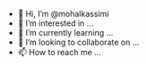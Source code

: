 - 👋 Hi, I’m @mohalkassimi
- 👀 I’m interested in ...
- 🌱 I’m currently learning ...
- 💞️ I’m looking to collaborate on ...
- 📫 How to reach me ...

<!---
mohalkassimi/mohalkassimi is a ✨ special ✨ repository because its `README.md` (this file) appears on your GitHub profile.
You can click the Preview link to take a look at your changes.
--->
